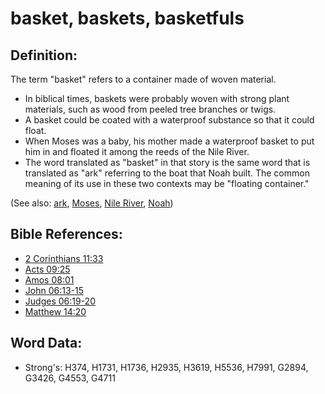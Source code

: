# basket, baskets, basketfuls #

## Definition: ##

The term  "basket" refers to a container made of woven material.

* In biblical times, baskets were probably woven with strong plant materials, such as wood from peeled tree branches or twigs.
* A basket could be coated with a waterproof substance so that it could float.
* When Moses was a baby, his mother made a waterproof basket to put him in and floated it among the reeds of the Nile River.
* The word translated as "basket" in that story is the same word that is translated as "ark" referring to the boat that Noah built. The common meaning of its use in these two contexts may be "floating container."

(See also: [ark](../kt/ark.md), [Moses](../names/moses.md), [Nile River](../names/nileriver.md), [Noah](../names/noah.md))

## Bible References: ##

* [2 Corinthians 11:33](rc://en/tn/help/2co/11/33)
* [Acts 09:25](rc://en/tn/help/act/09/25)
* [Amos 08:01](rc://en/tn/help/amo/08/01)
* [John 06:13-15](rc://en/tn/help/jhn/06/13)
* [Judges 06:19-20](rc://en/tn/help/jdg/06/19)
* [Matthew 14:20](rc://en/tn/help/mat/14/20)

## Word Data: ##

* Strong's: H374, H1731, H1736, H2935, H3619, H5536, H7991, G2894, G3426, G4553, G4711
